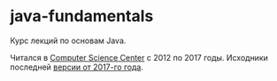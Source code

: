 # java-fundamentals

Курс лекций по основам Java.

Читался в [Computer Science Center](https://compscicenter.ru/) с 2012 по 2017 годы.
Исходники последней [версии от 2017-го года](https://compscicenter.ru/courses/java/2017-autumn/).
